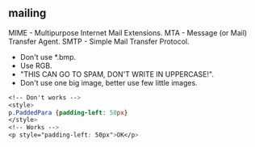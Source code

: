 mailing
-

MIME - Multipurpose Internet Mail Extensions.
MTA - Message (or Mail) Transfer Agent.
SMTP - Simple Mail Transfer Protocol.

* Don't use *.bmp.
* Use RGB.
* "THIS CAN GO TO SPAM, DON'T WRITE IN UPPERCASE!".
* Don't use one big image, better use few little images.

````css
<!-- Don't works -->
<style>
p.PaddedPara {padding-left: 50px}
</style>
<!-- Works -->
<p style="padding-left: 50px">OK</p>
````
